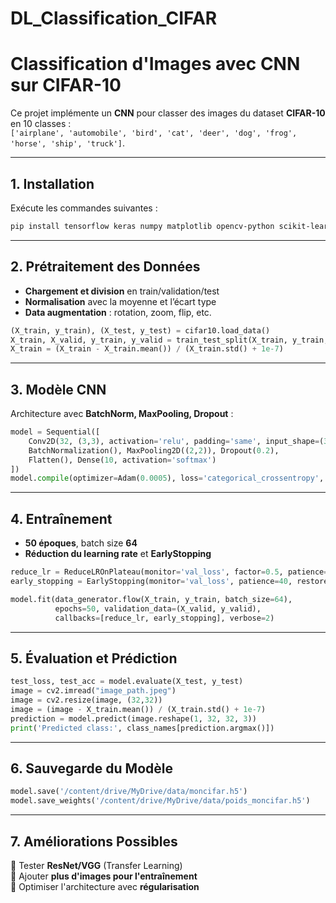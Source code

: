 # DL_Classification_CIFAR

# Classification d'Images avec CNN sur CIFAR-10

Ce projet implémente un **CNN** pour classer des images du dataset **CIFAR-10** en 10 classes :  
`['airplane', 'automobile', 'bird', 'cat', 'deer', 'dog', 'frog', 'horse', 'ship', 'truck']`.

---

##  1. Installation

Exécute les commandes suivantes :

```bash
pip install tensorflow keras numpy matplotlib opencv-python scikit-learn
```

---

##  2. Prétraitement des Données  

- **Chargement et division** en train/validation/test  
- **Normalisation** avec la moyenne et l’écart type  
- **Data augmentation** : rotation, zoom, flip, etc.

```python
(X_train, y_train), (X_test, y_test) = cifar10.load_data()
X_train, X_valid, y_train, y_valid = train_test_split(X_train, y_train, test_size=0.1)
X_train = (X_train - X_train.mean()) / (X_train.std() + 1e-7)
```

---

## 3. Modèle CNN  

Architecture avec **BatchNorm, MaxPooling, Dropout** :

```python
model = Sequential([
    Conv2D(32, (3,3), activation='relu', padding='same', input_shape=(32,32,3)),
    BatchNormalization(), MaxPooling2D((2,2)), Dropout(0.2),
    Flatten(), Dense(10, activation='softmax')
])
model.compile(optimizer=Adam(0.0005), loss='categorical_crossentropy', metrics=['accuracy'])
```

---

##  4. Entraînement  

- **50 époques**, batch size **64**  
- **Réduction du learning rate** et **EarlyStopping**  

```python
reduce_lr = ReduceLROnPlateau(monitor='val_loss', factor=0.5, patience=10)
early_stopping = EarlyStopping(monitor='val_loss', patience=40, restore_best_weights=True)

model.fit(data_generator.flow(X_train, y_train, batch_size=64),
          epochs=50, validation_data=(X_valid, y_valid),
          callbacks=[reduce_lr, early_stopping], verbose=2)
```

---

## 5. Évaluation et Prédiction  

```python
test_loss, test_acc = model.evaluate(X_test, y_test)
image = cv2.imread("image_path.jpeg")
image = cv2.resize(image, (32,32))
image = (image - X_train.mean()) / (X_train.std() + 1e-7)
prediction = model.predict(image.reshape(1, 32, 32, 3))
print('Predicted class:', class_names[prediction.argmax()])
```

---

## 6. Sauvegarde du Modèle  

```python
model.save('/content/drive/MyDrive/data/moncifar.h5')
model.save_weights('/content/drive/MyDrive/data/poids_moncifar.h5')
```

---

## 7. Améliorations Possibles  

🔹 Tester **ResNet/VGG** (Transfer Learning)  
🔹 Ajouter **plus d'images pour l'entraînement**  
🔹 Optimiser l'architecture avec **régularisation**  


